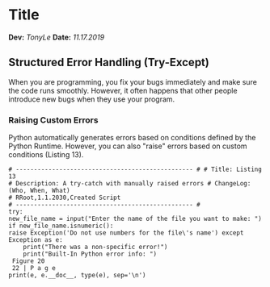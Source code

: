 # Title
**Dev:** *TonyLe*
**Date:** *11.17.2019*

## Structured Error Handling (Try-Except)
When you are programming, you fix your bugs immediately and make sure the code runs smoothly. However, it often happens that other people introduce new bugs when they use your program.
### Raising Custom Errors
Python automatically generates errors based on conditions defined by the Python Runtime. However, you can also "raise" errors based on custom conditions (Listing 13).

```
# ------------------------------------------------- # # Title: Listing 13
# Description: A try-catch with manually raised errors # ChangeLog: (Who, When, What)
# RRoot,1.1.2030,Created Script
# ------------------------------------------------- #
try:
new_file_name = input("Enter the name of the file you want to make: ") if new_file_name.isnumeric():
raise Exception('Do not use numbers for the file\'s name') except Exception as e:
    print("There was a non-specific error!")
    print("Built-In Python error info: ")
 Figure 20
 22 | P a g e
print(e, e.__doc__, type(e), sep='\n')
```

